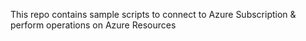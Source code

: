 This repo contains sample scripts to connect to Azure Subscription & perform operations on  Azure Resources
